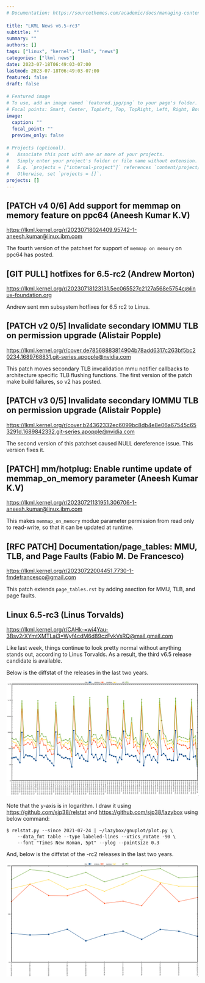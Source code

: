 ```yaml
---
# Documentation: https://sourcethemes.com/academic/docs/managing-content/

title: "LKML News v6.5-rc3"
subtitle: ""
summary: ""
authors: []
tags: ["linux", "kernel", "lkml", "news"]
categories: ["lkml news"]
date: 2023-07-18T06:49:03-07:00
lastmod: 2023-07-18T06:49:03-07:00
featured: false
draft: false

# Featured image
# To use, add an image named `featured.jpg/png` to your page's folder.
# Focal points: Smart, Center, TopLeft, Top, TopRight, Left, Right, BottomLeft, Bottom, BottomRight.
image:
  caption: ""
  focal_point: ""
  preview_only: false

# Projects (optional).
#   Associate this post with one or more of your projects.
#   Simply enter your project's folder or file name without extension.
#   E.g. `projects = ["internal-project"]` references `content/project/deep-learning/index.md`.
#   Otherwise, set `projects = []`.
projects: []
---
```


[PATCH v4 0/6] Add support for memmap on memory feature on ppc64 (Aneesh Kumar K.V)
-----------------------------------------------------------------------------------

https://lkml.kernel.org/r/20230718024409.95742-1-aneesh.kumar@linux.ibm.com

The fourth version of the patchset for support of `memmap on memory` on ppc64
has posted.


[GIT PULL] hotfixes for 6.5-rc2 (Andrew Morton)
-----------------------------------------------

https://lkml.kernel.org/r/20230718123131.5ec065527c2127a568e5754c@linux-foundation.org

Andrew sent mm subsystem hotfixes for 6.5 rc2 to Linus.


[PATCH v2 0/5] Invalidate secondary IOMMU TLB on permission upgrade (Alistair Popple)
-------------------------------------------------------------------------------------

https://lkml.kernel.org/r/cover.de78568883814904b78add6317c263bf5bc20234.1689768831.git-series.apopple@nvidia.com

This patch moves secondary TLB invcalidation mmu notifier callbacks to
architecture specific TLB flushing functions.  The first version of the patch
make build failures, so v2 has posted.


[PATCH v3 0/5] Invalidate secondary IOMMU TLB on permission upgrade (Alistair Popple)
-------------------------------------------------------------------------------------

https://lkml.kernel.org/r/cover.b24362332ec6099bc8db4e8e06a67545c653291d.1689842332.git-series.apopple@nvidia.com

The second version of this patchset caused NULL dereference issue.  This
version fixes it.


[PATCH] mm/hotplug: Enable runtime update of memmap_on_memory parameter (Aneesh Kumar K.V)
------------------------------------------------------------------------------------------

https://lkml.kernel.org/r/20230721131951.306706-1-aneesh.kumar@linux.ibm.com

This makes `memmap_on_memory` modue parameter permission from read only to
read-write, so that it can be updated at runtime.


[RFC PATCH] Documentation/page_tables: MMU, TLB, and Page Faults (Fabio M. De Francesco)
----------------------------------------------------------------------------------------

https://lkml.kernel.org/r/20230722004451.7730-1-fmdefrancesco@gmail.com

This patch extends `page_tables.rst` by adding  asection for MMU, TLB, and page
faults.


Linux 6.5-rc3 (Linus Torvalds)
------------------------------

https://lkml.kernel.org/r/CAHk-=wi4Yau-3Bsv2rXYmtXMTLaj3=Wyf4cdM6d89czFvkVsRQ@mail.gmail.com

Like last week, things continue to look pretty normal without anything stands
out, according to Linus Torvalds.  As a result, the third v6.5 release
candidate is available.

Below is the diffstat of the releases in the last two years.

![Kernel release stat](/img/kernel_release_stat/v5.14-rc4..v6.5-rc3.png)

Note that the y-axis is in logarithm.  I draw it using
https://github.com/sjp38/relstat and https://github.com/sjp38/lazybox using
below command:

    $ relstat.py --since 2021-07-24 | ~/lazybox/gnuplot/plot.py \
	    --data_fmt table --type labeled-lines --xtics_rotate -90 \
	    --font "Times New Roman, 5pt" --ylog --pointsize 0.3


And, below is the diffstat of the -rc2 releases in the last two years.

![rc2 release stat](/img/kernel_release_stat/v6.5-rc3-only.png)
